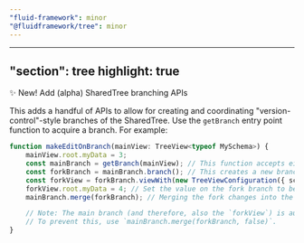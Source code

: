 ```yaml
---
"fluid-framework": minor
"@fluidframework/tree": minor
---
```

---
"section": tree
highlight: true
---

✨ New! Add (alpha) SharedTree branching APIs

This adds a handful of APIs to allow for creating and coordinating "version-control"-style branches of the SharedTree.
Use the `getBranch` entry point function to acquire a branch.
For example:

```ts
function makeEditOnBranch(mainView: TreeView<typeof MySchema>) {
	mainView.root.myData = 3;
	const mainBranch = getBranch(mainView); // This function accepts either a view of a SharedTree (acquired e.g. via `sharedTree.viewWith(...)`) or a `SharedTree` directly.
	const forkBranch = mainBranch.branch(); // This creates a new branch based on the existing branch.
	const forkView = forkBranch.viewWith(new TreeViewConfiguration({ schema: MySchema })); // Acquire a view of the forked branch in order to read or edit its tree.
	forkView.root.myData = 4; // Set the value on the fork branch to be 4. The main branch still has a value of 3.
	mainBranch.merge(forkBranch); // Merging the fork changes into the main branch causes the main branch to have a value of 4.

	// Note: The main branch (and therefore, also the `forkView`) is automatically disposed by the merge.
	// To prevent this, use `mainBranch.merge(forkBranch, false)`.
}
```
